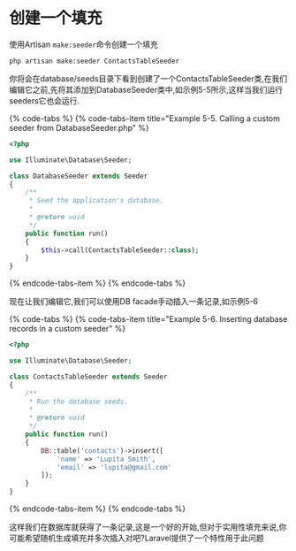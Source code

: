 # 创建一个填充

使用Artisan `make:seeder`命令创建一个填充

`php artisan make:seeder ContactsTableSeeder`

你将会在database/seeds目录下看到创建了一个ContactsTableSeeder类,在我们编辑它之前,先将其添加到DatabaseSeeder类中,如示例5-5所示,这样当我们运行seeders它也会运行.

{% code-tabs %}
{% code-tabs-item title="Example 5-5. Calling a custom seeder from DatabaseSeeder.php" %}
```php
<?php

use Illuminate\Database\Seeder;

class DatabaseSeeder extends Seeder
{
    /**
     * Seed the application's database.
     *
     * @return void
     */
    public function run()
    {
        $this->call(ContactsTableSeeder::class);
    }
}
```
{% endcode-tabs-item %}
{% endcode-tabs %}

现在让我们编辑它,我们可以使用DB facade手动插入一条记录,如示例5-6

{% code-tabs %}
{% code-tabs-item title="Example 5-6. Inserting database records in a custom seeder" %}
```php
<?php

use Illuminate\Database\Seeder;

class ContactsTableSeeder extends Seeder
{
    /**
     * Run the database seeds.
     *
     * @return void
     */
    public function run()
    {
        DB::table('contacts')->insert([
            'name' => 'Lupita Smith',
            'email' => 'lupita@gmail.com'
        ]);
    }
}
```
{% endcode-tabs-item %}
{% endcode-tabs %}

这样我们在数据库就获得了一条记录,这是一个好的开始,但对于实用性填充来说,你可能希望随机生成填充并多次插入对吧?Laravel提供了一个特性用于此问题


